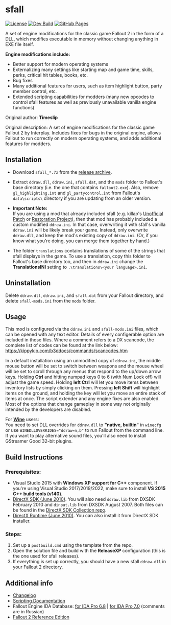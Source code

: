 # sfall

[![License](https://img.shields.io/badge/License-GPL--3.0-blue.svg)](https://www.gnu.org/licenses/gpl-3.0)
[![Dev Build](https://github.com/phobos2077/sfall/actions/workflows/build.yml/badge.svg?branch=develop)](https://github.com/phobos2077/sfall/actions/workflows/build.yml)
[![GitHub Pages](https://github.com/phobos2077/sfall/actions/workflows/gh-pages.yml/badge.svg)](https://github.com/phobos2077/sfall/actions/workflows/gh-pages.yml)

A set of engine modifications for the classic game Fallout 2 in the form of a DLL, which modifies executable in memory without changing anything in EXE file itself.

**Engine modifications include:**
- Better support for modern operating systems
- Externalizing many settings like starting map and game time, skills, perks, critical hit tables, books, etc.
- Bug fixes
- Many additional features for users, such as item highlight button, party member control, etc.
- Extended scripting capabilities for modders (many new opcodes to control sfall features as well as previously unavailable vanilla engine functions)

Original author: **Timeslip**

Original description: A set of engine modifications for the classic game Fallout 2 by Interplay. Includes fixes for bugs in the original engine, allows Fallout to run correctly on modern operating systems, and adds additional features for modders.

## Installation

- Download `sfall_*.7z` from the [release archive](https://sourceforge.net/projects/sfall/files/).

- Extract `ddraw.dll`, `ddraw.ini`, `sfall.dat`, and the `mods` folder to Fallout's base directory (i.e. the one that contains `fallout2.exe`). Also, remove `gl_highlighting.int` and `gl_partycontrol.int` from Fallout's `data\scripts\` directory if you are updating from an older version.

- __Important Note:__\
  If you are using a mod that already included sfall (e.g. killap's [Unofficial Patch](https://github.com/BGforgeNet/Fallout2_Unofficial_Patch) or [Restoration Project](https://github.com/BGforgeNet/Fallout2_Restoration_Project)), then that mod has probably included a custom modified `ddraw.ini`. In that case, overwriting it with sfall's vanilla `ddraw.ini` will be likely break your game. Instead, only overwrite `ddraw.dll`, and keep the mod's existing copy of `ddraw.ini`. (Or, if you know what you're doing, you can merge them together by hand.)

- The folder `translations` contains translations of some of the strings that sfall displays in the game. To use a translation, copy this folder to Fallout's base directory too, and then in `ddraw.ini` change the __TranslationsINI__ setting to `.\translations\<your language>.ini`.

## Uninstallation

Delete `ddraw.dll`, `ddraw.ini`, and `sfall.dat` from your Fallout directory, and delete `sfall-mods.ini` from the `mods` folder.

## Usage

This mod is configured via the `ddraw.ini` and `sfall-mods.ini` files, which can be opened with any text editor. Details of every configerable option are included in those files. Where a comment refers to a DX scancode, the complete list of codes can be found at the link below:\
https://kippykip.com/b3ddocs/commands/scancodes.htm

In a default installation using an unmodified copy of `ddraw.ini`, the middle mouse button will be set to switch between weapons and the mouse wheel will be set to scroll through any menus that respond to the up/down arrow keys. Holding **Ctrl** and hitting numpad keys 0 to 6 (with Num Lock off) will adjust the game speed. Holding **left Ctrl** will let you move items between inventory lists by simply clicking on them. Pressing **left Shift** will highlight items on the ground, and holding the key will let you move an entire stack of items at once. The script extender and any engine fixes are also enabled. Most of the options that change gameplay in some way not originally intended by the developers are disabled.

For [__Wine__](https://www.winehq.org/) users:\
You need to set DLL overrides for `ddraw.dll` to __"native, builtin"__ in `winecfg` or use `WINEDLLOVERRIDES="ddraw=n,b"` to run Fallout from the command line. If you want to play alternative sound files, you'll also need to install GStreamer Good 32-bit plugins.

## Build Instructions

### Prerequisites:

* Visual Studio 2015 with **Windows XP support for C++** component. If you're using Visual Studio 2017/2019/2022, make sure to install **VS 2015 C++ build tools (v140)**.
* [DirectX SDK (June 2010)](https://www.microsoft.com/en-us/download/details.aspx?id=6812). You will also need `ddraw.lib` from DXSDK February 2010 and `dinput.lib` from DXSDK August 2007. Both files can be found in the [DirectX SDK Collection repo](https://github.com/NovaRain/DXSDK_Collection).
* [DirectX Runtime (June 2010)](https://www.microsoft.com/en-us/download/details.aspx?id=8109). You can also install it from DirectX SDK installer.

### Steps:

1. Set up a `postbuild.cmd` using the template from the repo.
2. Open the solution file and build with the **ReleaseXP** configuration (this is the one used for sfall releases).
3. If everything is set up correctly, you should have a new sfall `ddraw.dll` in your Fallout 2 directory.

## Additional info

* [Changelog](CHANGELOG.md)
* [Scripting Documentation](https://sfall-team.github.io/sfall/)
* Fallout Engine IDA Database: [for IDA Pro 6.8](https://www.dropbox.com/s/tm0nyx0lnk4yui0/Fallout_1_and_2_IDA68.rar?dl=1 "Download from Dropbox") | [for IDA Pro 7.0](https://www.dropbox.com/s/61srq09pn8grfpu/Fallout_1_and_2_IDA70.rar?dl=1 "Download from Dropbox") (comments are in Russian)
* [Fallout 2 Reference Edition](https://github.com/alexbatalov/fallout2-re)
